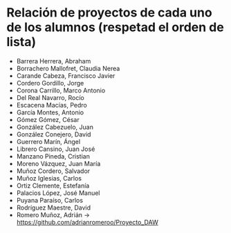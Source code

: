 # Relación de proyectos de cada uno de los alumnos (respetad el orden de lista)

- Barrera Herrera, Abraham
- Borrachero Mallofret, Claudia Nerea
- Carande Cabeza, Francisco Javier
- Cordero Gordillo, Jorge
- Corona Carrillo, Marco Antonio
- Del Real Navarro, Rocío
- Escacena Macías, Pedro
- García Montes, Antonio
- Gómez Gómez, César
- González Cabezuelo, Juan
- González Conejero, David
- Guerrero Marín, Ángel
- Librero Cansino, Juan José
- Manzano Pineda, Cristian
- Moreno Vázquez, Juan María
- Muñoz Cordero, Salvador
- Muñoz Iglesias, Carlos
- Ortiz Clemente, Estefanía
- Palacios López, José Manuel
- Puyana Paraíso, Carlos
- Rodríguez Maestre, David
- Romero Muñoz, Adrián -> https://github.com/adrianromeroo/Proyecto_DAW
